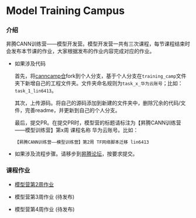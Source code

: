 # Model Training Campus

### 介绍
昇腾CANN训练营——模型开发营。模型开发营一共有三次课程，每节课程结束时会发布本节课的作业，大家根据发布的作业内容完成对应的作业。
- 如果涉及代码
    
    首先，将[canncamp仓](https://gitee.com/echo_lin/canncamp/tree/master)fork到个人分支，基于个人分支在`training_camp`文件夹下新增自己的工程文件夹。文件夹命名规则为`task_x_华为云账号`；比如：`task_1_lin6413`。

    其次，上传源码。将自己的源码添加到新建的文件夹中，删除冗余的代码/文件，完善readme，并更新到自己的个人分支。

    最后，提交PR。在提交PR时，模型营的标题请标注为【昇腾CANN训练营——模型训练营】第x周 课程名称 华为云账号。比如：
    ```
    【昇腾CANN训练营——模型训练营】第2周 TF网络脚本迁移 lin6413
    ```
    
- 如果涉及流程步骤。请移步到[昇腾论坛](https://bbs.huaweicloud.com/forum/thread-113294-1-1.html)，按要求提交。

### 课程作业

- [模型营第2周作业](https://gitee.com/ascend/canncamp/blob/master/training_camp/task_1.md)

- 模型营第3周作业 (待发布)

- 模型营第4周作业 (待发布)